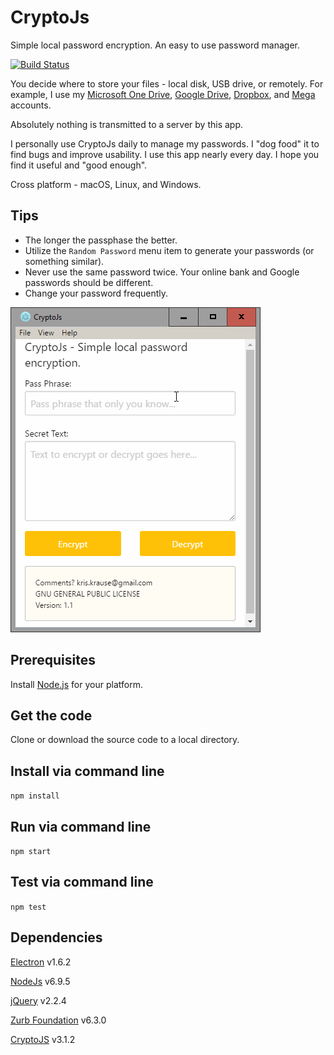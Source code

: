 # CryptoJs
Simple local password encryption. An easy to use password manager.

[![Build Status](https://travis-ci.org/dragthor/cryptojs.svg?branch=master)](https://travis-ci.org/dragthor/cryptojs)

You decide where to store your files - local disk, USB drive, or remotely.  For example, I use my [Microsoft One Drive](http://onedrive.live.com/), [Google Drive](https://www.google.com/drive), [Dropbox](https://www.dropbox.com/), and [Mega](https://mega.nz/) accounts.

Absolutely nothing is transmitted to a server by this app.

I personally use CryptoJs daily to manage my passwords.  I "dog food" it to find bugs and improve usability.  I use this app nearly every day.  I hope you find it useful and "good enough".

Cross platform - macOS, Linux, and Windows.

## Tips
* The longer the passphase the better.
* Utilize the `Random Password` menu item to generate your passwords (or something similar).
* Never use the same password twice.  Your online bank and Google passwords should be different.
* Change your password frequently.

![Screenshot](https://github.com/dragthor/cryptojs/blob/master/screenshots/screenshot.png?raw=true)

## Prerequisites 
Install [Node.js](https://nodejs.org/en/) for your platform.

## Get the code
Clone or download the source code to a local directory.

## Install via command line
`npm install`

## Run via command line
`npm start`

## Test via command line
`npm test`

## Dependencies

[Electron](http://electron.atom.io/) v1.6.2

[NodeJs](https://nodejs.org) v6.9.5

[jQuery](http://jquery.com/) v2.2.4

[Zurb Foundation](http://foundation.zurb.com/) v6.3.0

[CryptoJS](https://code.google.com/archive/p/crypto-js/) v3.1.2